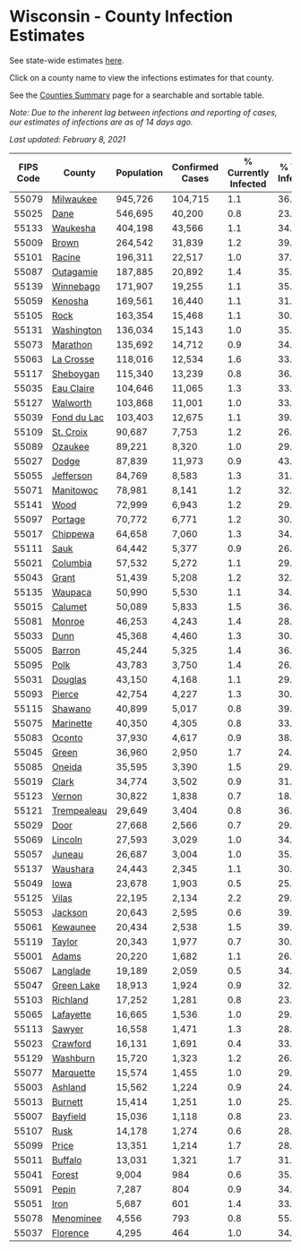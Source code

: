 # Wisconsin - County Infection Estimates

See state-wide estimates [here](/infections/us-wi).

Click on a county name to view the infections estimates for that county.

See the [Counties Summary](/infections/summary-counties) page for a searchable and sortable table.

*Note: Due to the inherent lag between infections and reporting of cases, our estimates of infections are as of 14 days ago.*

*Last updated: February 8, 2021*

|   FIPS Code |                     County |   Population |   Confirmed Cases |   % Currently Infected |   % Total Infected |
|-------------|----------------------------|--------------|-------------------|------------------------|--------------------|
|       55079 |     [Milwaukee](milwaukee) |      945,726 |           104,715 |                    1.1 |               36.3 |
|       55025 |               [Dane](dane) |      546,695 |            40,200 |                    0.8 |               23.4 |
|       55133 |       [Waukesha](waukesha) |      404,198 |            43,566 |                    1.1 |               34.0 |
|       55009 |             [Brown](brown) |      264,542 |            31,839 |                    1.2 |               39.5 |
|       55101 |           [Racine](racine) |      196,311 |            22,517 |                    1.0 |               37.2 |
|       55087 |     [Outagamie](outagamie) |      187,885 |            20,892 |                    1.4 |               35.0 |
|       55139 |     [Winnebago](winnebago) |      171,907 |            19,255 |                    1.1 |               35.6 |
|       55059 |         [Kenosha](kenosha) |      169,561 |            16,440 |                    1.1 |               31.4 |
|       55105 |               [Rock](rock) |      163,354 |            15,468 |                    1.1 |               30.1 |
|       55131 |   [Washington](washington) |      136,034 |            15,143 |                    1.0 |               35.2 |
|       55073 |       [Marathon](marathon) |      135,692 |            14,712 |                    0.9 |               34.4 |
|       55063 |     [La Crosse](la-crosse) |      118,016 |            12,534 |                    1.6 |               33.3 |
|       55117 |     [Sheboygan](sheboygan) |      115,340 |            13,239 |                    0.8 |               36.5 |
|       55035 |   [Eau Claire](eau-claire) |      104,646 |            11,065 |                    1.3 |               33.2 |
|       55127 |       [Walworth](walworth) |      103,868 |            11,001 |                    1.0 |               33.7 |
|       55039 | [Fond du Lac](fond-du-lac) |      103,403 |            12,675 |                    1.1 |               39.0 |
|       55109 |     [St. Croix](st.-croix) |       90,687 |             7,753 |                    1.2 |               26.7 |
|       55089 |         [Ozaukee](ozaukee) |       89,221 |             8,320 |                    1.0 |               29.6 |
|       55027 |             [Dodge](dodge) |       87,839 |            11,973 |                    0.9 |               43.4 |
|       55055 |     [Jefferson](jefferson) |       84,769 |             8,583 |                    1.3 |               31.8 |
|       55071 |     [Manitowoc](manitowoc) |       78,981 |             8,141 |                    1.2 |               32.4 |
|       55141 |               [Wood](wood) |       72,999 |             6,943 |                    1.2 |               29.7 |
|       55097 |         [Portage](portage) |       70,772 |             6,771 |                    1.2 |               30.0 |
|       55017 |       [Chippewa](chippewa) |       64,658 |             7,060 |                    1.3 |               34.4 |
|       55111 |               [Sauk](sauk) |       64,442 |             5,377 |                    0.9 |               26.5 |
|       55021 |       [Columbia](columbia) |       57,532 |             5,272 |                    1.1 |               29.0 |
|       55043 |             [Grant](grant) |       51,439 |             5,208 |                    1.2 |               32.2 |
|       55135 |         [Waupaca](waupaca) |       50,990 |             5,530 |                    1.1 |               34.3 |
|       55015 |         [Calumet](calumet) |       50,089 |             5,833 |                    1.5 |               36.7 |
|       55081 |           [Monroe](monroe) |       46,253 |             4,243 |                    1.4 |               28.6 |
|       55033 |               [Dunn](dunn) |       45,368 |             4,460 |                    1.3 |               30.7 |
|       55005 |           [Barron](barron) |       45,244 |             5,325 |                    1.4 |               36.8 |
|       55095 |               [Polk](polk) |       43,783 |             3,750 |                    1.4 |               26.4 |
|       55031 |         [Douglas](douglas) |       43,150 |             4,168 |                    1.1 |               29.9 |
|       55093 |           [Pierce](pierce) |       42,754 |             4,227 |                    1.3 |               30.9 |
|       55115 |         [Shawano](shawano) |       40,899 |             5,017 |                    0.8 |               39.1 |
|       55075 |     [Marinette](marinette) |       40,350 |             4,305 |                    0.8 |               33.9 |
|       55083 |           [Oconto](oconto) |       37,930 |             4,617 |                    0.9 |               38.6 |
|       55045 |             [Green](green) |       36,960 |             2,950 |                    1.7 |               24.6 |
|       55085 |           [Oneida](oneida) |       35,595 |             3,390 |                    1.5 |               29.9 |
|       55019 |             [Clark](clark) |       34,774 |             3,502 |                    0.9 |               31.8 |
|       55123 |           [Vernon](vernon) |       30,822 |             1,838 |                    0.7 |               18.5 |
|       55121 | [Trempealeau](trempealeau) |       29,649 |             3,404 |                    0.8 |               36.2 |
|       55029 |               [Door](door) |       27,668 |             2,566 |                    0.7 |               29.4 |
|       55069 |         [Lincoln](lincoln) |       27,593 |             3,029 |                    1.0 |               34.5 |
|       55057 |           [Juneau](juneau) |       26,687 |             3,004 |                    1.0 |               35.4 |
|       55137 |       [Waushara](waushara) |       24,443 |             2,345 |                    1.1 |               30.4 |
|       55049 |               [Iowa](iowa) |       23,678 |             1,903 |                    0.5 |               25.5 |
|       55125 |             [Vilas](vilas) |       22,195 |             2,134 |                    2.2 |               29.6 |
|       55053 |         [Jackson](jackson) |       20,643 |             2,595 |                    0.6 |               39.9 |
|       55061 |       [Kewaunee](kewaunee) |       20,434 |             2,538 |                    1.5 |               39.3 |
|       55119 |           [Taylor](taylor) |       20,343 |             1,977 |                    0.7 |               30.6 |
|       55001 |             [Adams](adams) |       20,220 |             1,682 |                    1.1 |               26.2 |
|       55067 |       [Langlade](langlade) |       19,189 |             2,059 |                    0.5 |               34.2 |
|       55047 |   [Green Lake](green-lake) |       18,913 |             1,924 |                    0.9 |               32.3 |
|       55103 |       [Richland](richland) |       17,252 |             1,281 |                    0.8 |               23.6 |
|       55065 |     [Lafayette](lafayette) |       16,665 |             1,536 |                    1.0 |               29.2 |
|       55113 |           [Sawyer](sawyer) |       16,558 |             1,471 |                    1.3 |               28.8 |
|       55023 |       [Crawford](crawford) |       16,131 |             1,691 |                    0.4 |               33.4 |
|       55129 |       [Washburn](washburn) |       15,720 |             1,323 |                    1.2 |               26.0 |
|       55077 |     [Marquette](marquette) |       15,574 |             1,455 |                    1.0 |               29.8 |
|       55003 |         [Ashland](ashland) |       15,562 |             1,224 |                    0.9 |               24.6 |
|       55013 |         [Burnett](burnett) |       15,414 |             1,251 |                    1.0 |               25.3 |
|       55007 |       [Bayfield](bayfield) |       15,036 |             1,118 |                    0.8 |               23.2 |
|       55107 |               [Rusk](rusk) |       14,178 |             1,274 |                    0.6 |               28.5 |
|       55099 |             [Price](price) |       13,351 |             1,214 |                    1.7 |               28.3 |
|       55011 |         [Buffalo](buffalo) |       13,031 |             1,321 |                    1.7 |               31.5 |
|       55041 |           [Forest](forest) |        9,004 |               984 |                    0.6 |               35.0 |
|       55091 |             [Pepin](pepin) |        7,287 |               804 |                    0.9 |               34.6 |
|       55051 |               [Iron](iron) |        5,687 |               601 |                    1.4 |               33.1 |
|       55078 |     [Menominee](menominee) |        4,556 |               793 |                    0.8 |               55.3 |
|       55037 |       [Florence](florence) |        4,295 |               464 |                    1.0 |               34.6 |